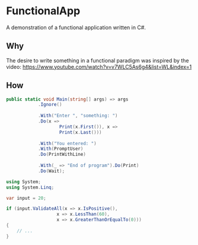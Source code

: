# FunctionalApp

A demonstration of a functional application written in C#.

## Why

The desire to write something in a functional paradigm was inspired by the video: https://www.youtube.com/watch?v=v7WLC5As6g4&list=WL&index=1

## How

```cs
public static void Main(string[] args) => args
            .Ignore()
            
            .With("Enter ", "something: ")
            .Do(x =>
                    Print(x.First()), x =>
                    Print(x.Last()))
            
            .With("You entered: ")
            .With(PromptUser)
            .Do(PrintWithLine)
            
            .With(_ => "End of program").Do(Print)
            .Do(Wait);
```
```cs
using System;
using System.Linq;

var input = 20;

if (input.ValidateAll(x => x.IsPositive(),
                   x => x.LessThan(60),
                   x => x.GreaterThanOrEqualTo(0)))
{
    // ...
}
```
